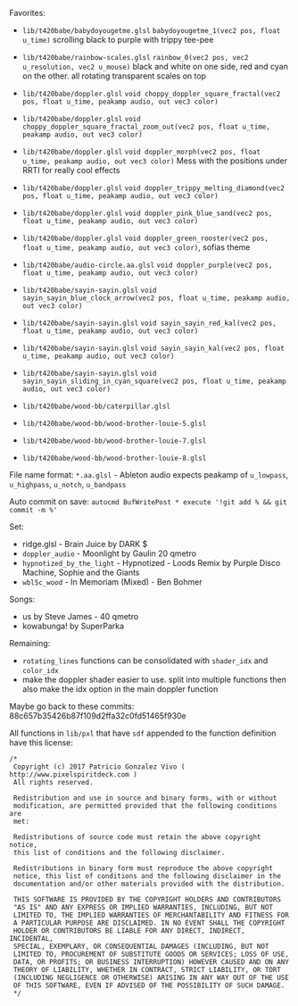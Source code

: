 Favorites:
 - `lib/t420babe/babydoyougetme.glsl` `babydoyougetme_1(vec2 pos, float u_time)`
  scrolling black to purple with trippy tee-pee

 - `lib/t420babe/rainbow-scales.glsl` `rainbow_0(vec2 pos, vec2 u_resolution, vec2 u_mouse)`
  black and white on one side, red and cyan on the other. all rotating
  transparent scales on top

- `lib/t420babe/doppler.glsl` `void choppy_doppler_square_fractal(vec2 pos, float u_time, peakamp audio, out vec3 color)`

- `lib/t420babe/doppler.glsl` `void choppy_doppler_square_fractal_zoom_out(vec2 pos, float u_time, peakamp audio, out vec3 color)`

- `lib/t420babe/doppler.glsl` `void doppler_morph(vec2 pos, float u_time, peakamp audio, out vec3 color)`
Mess with the positions under RRTI for really cool effects

- `lib/t420babe/doppler.glsl` `void doppler_trippy_melting_diamond(vec2 pos, float u_time, peakamp audio, out vec3 color)`

- `lib/t420babe/doppler.glsl` `void doppler_pink_blue_sand(vec2 pos, float u_time, peakamp audio, out vec3 color)`

- `lib/t420babe/doppler.glsl` `void doppler_green_rooster(vec2 pos, float u_time, peakamp audio, out vec3 color)`, sofias theme

- `lib/t420babe/audio-circle.aa.glsl` `void doppler_purple(vec2 pos, float u_time, peakamp audio, out vec3 color)`

- `lib/t420babe/sayin-sayin.glsl` `void sayin_sayin_blue_clock_arrow(vec2 pos, float u_time, peakamp audio, out vec3 color)`

- `lib/t420babe/sayin-sayin.glsl` `void sayin_sayin_red_kal(vec2 pos, float u_time, peakamp audio, out vec3 color)`

- `lib/t420babe/sayin-sayin.glsl` `void sayin_sayin_kal(vec2 pos, float u_time, peakamp audio, out vec3 color)`

- `lib/t420babe/sayin-sayin.glsl` `void sayin_sayin_sliding_in_cyan_square(vec2 pos, float u_time, peakamp audio, out vec3 color)`

- `lib/t420babe/wood-bb/caterpillar.glsl`

- `lib/t420babe/wood-bb/wood-brother-louie-5.glsl`

- `lib/t420babe/wood-bb/wood-brother-louie-7.glsl`

- `lib/t420babe/wood-bb/wood-brother-louie-8.glsl`

File name format:
`*.aa.glsl` - Ableton audio expects peakamp of `u_lowpass`, `u_highpass`, `u_notch`, `u_bandpass`

Auto commit on save:
`autocmd BufWritePost * execute '!git add % && git commit -m %'`


Set:
- ridge.glsl - Brain Juice by DARK $
- `doppler_audio` - Moonlight by Gaulin 20 qmetro
- `hypnotized_by_the_light` - Hypnotized - Loods Remix by Purple Disco Machine, Sophie and the Giants
- `wbl5c_wood` - In Memoriam (Mixed) - Ben Bohmer


Songs:
- us by Steve James - 40 qmetro
- kowabunga! by SuperParka


Remaining:
- `rotating_lines` functions can be consolidated with `shader_idx` and `color_idx`
- make the doppler shader easier to use. split into multiple functions then also make the idx option in the main doppler function



Maybe go back to these commits:
88c657b35426b87f109d2ffa32c0fd51465f930e

All functions in `lib/pxl` that have `sdf` appended to the function definition have this license:
```
/*
 Copyright (c) 2017 Patricio Gonzalez Vivo ( http://www.pixelspiritdeck.com )
 All rights reserved.
 
 Redistribution and use in source and binary forms, with or without
 modification, are permitted provided that the following conditions are
 met:
 
 Redistributions of source code must retain the above copyright notice,
 this list of conditions and the following disclaimer.
 
 Redistributions in binary form must reproduce the above copyright
 notice, this list of conditions and the following disclaimer in the
 documentation and/or other materials provided with the distribution.
 
 THIS SOFTWARE IS PROVIDED BY THE COPYRIGHT HOLDERS AND CONTRIBUTORS
 "AS IS" AND ANY EXPRESS OR IMPLIED WARRANTIES, INCLUDING, BUT NOT
 LIMITED TO, THE IMPLIED WARRANTIES OF MERCHANTABILITY AND FITNESS FOR
 A PARTICULAR PURPOSE ARE DISCLAIMED. IN NO EVENT SHALL THE COPYRIGHT
 HOLDER OR CONTRIBUTORS BE LIABLE FOR ANY DIRECT, INDIRECT, INCIDENTAL,
 SPECIAL, EXEMPLARY, OR CONSEQUENTIAL DAMAGES (INCLUDING, BUT NOT
 LIMITED TO, PROCUREMENT OF SUBSTITUTE GOODS OR SERVICES; LOSS OF USE,
 DATA, OR PROFITS; OR BUSINESS INTERRUPTION) HOWEVER CAUSED AND ON ANY
 THEORY OF LIABILITY, WHETHER IN CONTRACT, STRICT LIABILITY, OR TORT
 (INCLUDING NEGLIGENCE OR OTHERWISE) ARISING IN ANY WAY OUT OF THE USE
 OF THIS SOFTWARE, EVEN IF ADVISED OF THE POSSIBILITY OF SUCH DAMAGE.
 */
```
